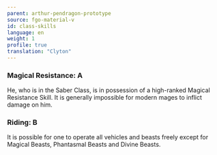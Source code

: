 ```yaml
---
parent: arthur-pendragon-prototype
source: fgo-material-v
id: class-skills
language: en
weight: 1
profile: true
translation: "Clyton"
---
```


### Magical Resistance: A

He, who is in the Saber Class, is in possession of a high-ranked Magical Resistance Skill. It is generally impossible for modern mages to inflict damage on him.

### Riding: B

It is possible for one to operate all vehicles and beasts freely except for Magical Beasts, Phantasmal Beasts and Divine Beasts.
